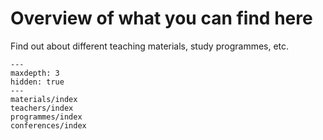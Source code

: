 # Overview of what you can find here

Find out about different teaching materials, study programmes, etc.

```{toctree}
---
maxdepth: 3
hidden: true
---
materials/index
teachers/index
programmes/index
conferences/index
```